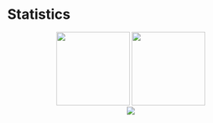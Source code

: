 # Statistics

<p align= "center">
<img height= "150" src="https://github-readme-stats.vercel.app/api?username=Kami147&show_icons=true&include_all_commits=true" />
<img height= "150" src="https://github-readme-stats.vercel.app/api/top-langs/?username=Kami147&layout=compact" />
<br \>
<img src="https://komarev.com/ghpvc/?username=Kami147" />
</p>
